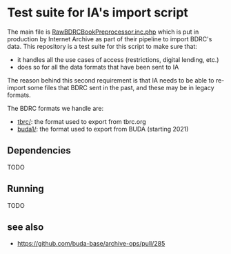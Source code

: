 # Test suite for IA's import script

The main file is [RawBDRCBookPreprocessor.inc.php](RawBDRCBookPreprocessor.inc.php) which is put in production by Internet Archive as part of their pipeline to import BDRC's data. This repository is a test suite for this script to make sure that:
- it handles all the use cases of access (restrictions, digital lending, etc.)
- does so for all the data formats that have been sent to IA

The reason behind this second requirement is that IA needs to be able to re-import some files that BDRC sent in the past, and these may be in legacy formats.

The BDRC formats we handle are:
- [tbrc/](tbrc/): the format used to export from tbrc.org
- [buda1/](buda1/): the format used to export from BUDA (starting 2021)

## Dependencies

TODO

## Running

TODO

## see also

- https://github.com/buda-base/archive-ops/pull/285